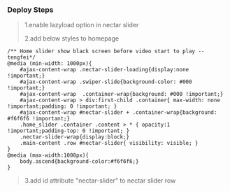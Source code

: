 ### Deploy Steps
>1.enable lazyload option in nectar slider
>
>2.add below styles to homepage
```
/** Home slider show black screen before video start to play --tengfei*/
@media (min-width: 1000px){
    #ajax-content-wrap .nectar-slider-loading{display:none !important;}
    #ajax-content-wrap .swiper-slide{background-color: #000 !important;}
    #ajax-content-wrap  .container-wrap{background: #000 !important;}
    #ajax-content-wrap > div:first-child .container{ max-width: none !important;padding: 0 !important; }
    #ajax-content-wrap #nectar-slider + .container-wrap{background: #f6f6f6 !important;}
    .home_slider .container .content > * { opacity:1 !important;padding-top: 0 !important; }
    .nectar-slider-wrap{display:block;}
    .main-content .row #nectar-slider{ visibility: visible; }
}
@media (max-width:1000px){
    body.ascend{background-color:#f6f6f6;}
}
```
>3.add id attribute "nectar-slider" to nectar slider row
